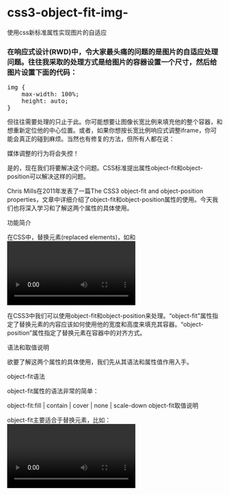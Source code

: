 # css3-object-fit-img-
使用css新标准属性实现图片的自适应

### 在响应式设计(RWD)中，令大家最头痛的问题的是图片的自适应处理问题。往往我采取的处理方式是给图片的容器设置一个尺寸，然后给图片设置下面的代码：
<pre>
img {
    max-width: 100%;
    height: auto;
}
</pre>
但往往需要处理的只止于此。你可能想要让图像长宽比例来填充他的整个容器，和想重新定位他的中心位置。或者，如果你想按长宽比例响应式调整iframe，你可能会真正的碰到麻烦。当然也有修复的方法，但所有人都在说：

媒体调整的行为将会失控！

是的，现在我们将要解决这个问题。CSS标准提出属性object-fit和object-position可以解决这样的问题。

Chris Mills在2011年发表了一篇The CSS3 object-fit and object-position properties，文章中详细介绍了object-fit和object-position属性的使用。今天我们也将深入学习和了解这两个属性的具体使用。

功能简介

在CSS中，替换元素(replaced elements)，如<img>和<video>元素一直存在长宽比的控制问题，特别在在响应式设计中，如何在不同设备，不同分辨率下对这些元素的长宽进行响应。例如，您可能想不以图片的正确尺寸，不想扭曲图像，也不想失去图像的长宽比例，让图片占据一定的空间。按照长宽比例调整和缩略图像的画面比挤压和拉伸图像是一个更优雅的解决方案。

在CSS3中我们可以使用object-fit和object-position来处理。“object-fit”属性指定了替换元素的内容应该如何使用他的宽度和高度来填充其容器。“object-position”属性指定了替换元素在容器中的对齐方式。

语法和取值说明

欲要了解这两个属性的具体使用，我们先从其语法和属性值作用入手。

object-fit语法

object-fit属性的语法非常的简单：

object-fit:fill | contain | cover | none | scale-down
object-fit取值说明

object-fit主要适合于替换元素，比如：<video>、<object>、<img>、<input type="image">、<svg>、<svg:image>和<svg:video>等。其默认值为fill。object-fill取值的说明如下：

 fill:此值为boject-fit的默认值，替换内容的大小被设置为填充元素的内容框，也就是说，元素的内容扩大到完全填充容器的外形尺寸，即使这打破其内在的宽高比。
 contain：替换元素内容大小保持长宽比例填充元素内容容器，其具体对象大小被解析为一个包含元素的宽度和高度。也就是说，如果你在替换元素上设置一个明确的高度和宽度，此值将导致内容大小，完全在固定的比例显示，但仍在元素尺寸内显示。
 cover：替换元素内容大小保持长宽比例填充元素内容容器，其具体对象大小被解析为覆盖整个元素的宽度和高度。也就是说，替换元素内容大小保持长宽比，但改变宽度和高度，以便完全覆盖内容元素。
 none：替换元素内容不调整大小以适应内部元素的容器，内容完全忽略设置在元素上的任何高度和权重，并且仍在元素尺寸内显示。
 scale-down：当内容大小设置了non或contain，将导致具体对象变得更小。

 
浏览器兼容性

object-fit和object-position属性到目前为止，浏览器的兼容并不很好，支持的浏览器仅有Opera12.1(还需要添加其私有前缀-o-)和Opera Mobile11.5~12.1。不过值得庆幸的是Chrome32+将会支持这两个属性。其详细的兼容说明如下所示：

在写本教程的时候，你可以使用Google Chrome Canary浏览器来进行测试。（在下文中的用例，使用的是Google Chrome Canary33进行的效果测试）。